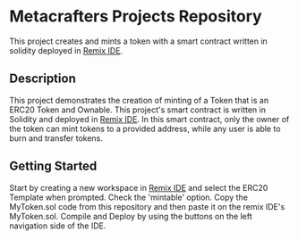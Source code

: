 # Metacrafters Projects Repository
This project creates and mints a token with a smart contract written in solidity deployed in [Remix IDE](https://remix.ethereum.org/).

## Description
This project demonstrates the creation of minting of a Token that is an ERC20 Token and Ownable. This project's smart contract is written in Solidity and deployed in [Remix IDE](https://remix.ethereum.org/). In this smart contract, only the owner of the token can mint tokens to a provided address, while any user is able to burn and transfer tokens.

## Getting Started
Start by creating a new workspace in [Remix IDE](https://remix.ethereum.org/) and select the ERC20 Template when prompted. Check the 'mintable' option. Copy the MyToken.sol code from this repository and then paste it on the remix IDE's MyToken.sol. Compile and Deploy by using the buttons on the left navigation side of the IDE.
